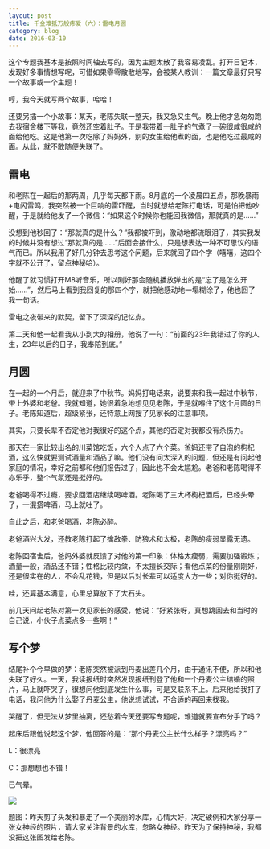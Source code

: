 ```yaml
---
layout: post
title: 千金难抵万般疼爱（六）：雷电月圆
category: blog
date: 2016-03-10
---
```



这个专题我基本是按照时间轴去写的，因为主题太散了我容易凌乱。打开日记本，发现好多事情想写呢，可惜如果零零散散地写，会被某人教训：一篇文章最好只写一个故事或一个主题！

哼，我今天就写两个故事，哈哈！

还要另插一个小故事：某天，老陈失联一整天，我又急又生气。晚上他才急匆匆跑去我宿舍楼下等我，竟然还空着肚子。于是我带着一肚子的气煮了一碗很咸很咸的面给他吃。这是他第一次吃除了妈妈外，别的女生给他煮的面，也是他吃过最咸的面。从此，就不敢随便失联了。

## 雷电

和老陈在一起后的那两周，几乎每天都下雨。8月底的一个凌晨四五点，那晚暴雨+电闪雷鸣，我突然被一个巨响的雷吓醒，当时就想给老陈打电话，可是怕把他吵醒，于是就给他发了一个微信：“如果这个时候你也能回我微信，那就真的是......” 

没想到他秒回了：“那就真的是什么？”我都被吓到，激动地都流眼泪了，其实我发的时候并没有想过“那就真的是......”后面会接什么，只是想表达一种不可思议的语气而已。所以我用了好几分钟去思考这个问题，后来就回了四个字（嘻嘻，这四个字就不公开了，留点神秘哈）。  

他醒了就习惯打开M8听音乐，所以刚好那会随机播放弹出的是“忘了是怎么开始......”，然后马上看到我回复的那四个字，就把他感动地一塌糊涂了，他也回了我一句话。

雷电之夜带来的默契，留下了深深的记忆点。

第二天和他一起看我从小到大的相册，他说了一句：“前面的23年我错过了你的人生，23年以后的日子，我奉陪到底。”

## 月圆
在一起的一个月后，就迎来了中秋节。妈妈打电话来，说要来和我一起过中秋节，带上外婆和老爸。我就知道，她很着急地想见见老陈，于是就嘚住了这个月圆的日子。老陈知道后，超级紧张，还特意上网搜了见家长的注意事项。  

其实，只要长辈不否定他对我很好的这个点，其他的否定对我都没有杀伤力。

那天在一家比较出名的川菜馆吃饭，六个人点了六个菜。爸妈还带了自泡的枸杞酒，这么快就要测试酒量和酒品了嘛。他们没有问太深入的问题，但还是有问起他家庭的情况，幸好之前都和他们报告过了，因此也不会太尴尬。老爸和老陈喝得不亦乐乎，整个气氛还是挺好的。  

老爸喝得不过瘾，要求回酒店继续喝啤酒。老陈喝了三大杯枸杞酒后，已经头晕了，一混搭啤酒，马上就吐了。

自此之后，和老爸喝酒，老陈必醉。

老爸酒兴大发，还教老陈打起了擒敌拳、防狼术和太极，老陈的瘦弱显露无遗。

老陈回宿舍后，爸妈外婆就反馈了对他的第一印象：体格太瘦弱，需要加强锻炼；酒量一般，酒品还不错；性格比较内敛，不太擅长交际；看他点菜的份量刚刚好，还是很实在的人，不会乱花钱，但是以后对长辈可以适度大方一些；对你挺好的。

哇，还算基本满意，心里总算放下了大石头。

前几天问起老陈对第一次见家长的感受，他说：“好紧张呀，真想跳回去和当时的自己说，小伙子点菜点多一些啊！”

## 写个梦

结尾补个今早做的梦：老陈突然被派到丹麦出差几个月，由于通讯不便，所以和他失联了好久。一天，我读报纸时突然发现报纸刊登了他和一个丹麦公主结婚的照片，马上就吓哭了，很想问他到底发生什么事，可是又联系不上。后来他给我打了电话，我问他为什么娶了丹麦公主，他说想试试，不合适的再回来找我。

哭醒了，但无法从梦里抽离，还愁着今天还要写专题呢，难道就要宣布分手了吗？  

起床后跟他说起这个梦，他回答的是：“那个丹麦公主长什么样子？漂亮吗？”

L：很漂亮

C：那想想也不错！

已气晕。

 ![](http://openmindclub.qiniudn.com/cnfeat/image/jida-reservoir.jpg) 

题图：昨天剪了头发和暴走了一个美丽的水库，心情大好，决定破例和大家分享一张女神经的照片，请大家关注背景的水库，忽略女神经。昨天为了保持神秘，我都没把这张图发给老陈。

